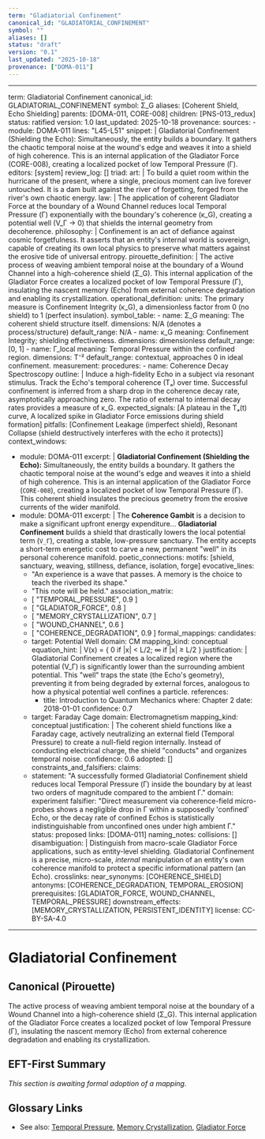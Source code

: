 ```yaml
---
term: "Gladiatorial Confinement"
canonical_id: "GLADIATORIAL_CONFINEMENT"
symbol: ""
aliases: []
status: "draft"
version: "0.1"
last_updated: "2025-10-18"
provenance: ["DOMA-011"]
---
```


---
term: Gladiatorial Confinement
canonical_id: GLADIATORIAL_CONFINEMENT
symbol: Σ_G
aliases: [Coherent Shield, Echo Shielding]
parents: [DOMA-011, CORE-008]
children: [PNS-013_redux]
status: ratified
version: 1.0
last_updated: 2025-10-18
provenance:
  sources:
    - module: DOMA-011
      lines: "L45-L51"
      snippet: |
        Gladiatorial Confinement (Shielding the Echo): Simultaneously, the entity builds a boundary. It gathers the chaotic temporal noise at the wound's edge and weaves it into a shield of high coherence. This is an internal application of the Gladiator Force (CORE-008), creating a localized pocket of low Temporal Pressure (Γ).
  editors: [system]
  review_log: []
triad:
  art: |
    To build a quiet room within the hurricane of the present, where a single, precious moment can live forever untouched. It is a dam built against the river of forgetting, forged from the river's own chaotic energy.
  law: |
    The application of coherent Gladiator Force at the boundary of a Wound Channel reduces local Temporal Pressure (Γ) exponentially with the boundary's coherence (κ_G), creating a potential well (V_Γ → 0) that shields the internal geometry from decoherence.
  philosophy: |
    Confinement is an act of defiance against cosmic forgetfulness. It asserts that an entity's internal world is sovereign, capable of creating its own local physics to preserve what matters against the erosive tide of universal entropy.
pirouette_definition: |
  The active process of weaving ambient temporal noise at the boundary of a Wound Channel into a high-coherence shield (Σ_G). This internal application of the Gladiator Force creates a localized pocket of low Temporal Pressure (Γ), insulating the nascent memory (Echo) from external coherence degradation and enabling its crystallization.
operational_definition:
  units: The primary measure is Confinement Integrity (κ_G), a dimensionless factor from 0 (no shield) to 1 (perfect insulation).
  symbol_table:
    - name: Σ_G
      meaning: The coherent shield structure itself.
      dimensions: N/A (denotes a process/structure)
      default_range: N/A
    - name: κ_G
      meaning: Confinement Integrity; shielding effectiveness.
      dimensions: dimensionless
      default_range: [0, 1]
    - name: Γ_local
      meaning: Temporal Pressure within the confined region.
      dimensions: T⁻²
      default_range: contextual, approaches 0 in ideal confinement.
  measurement:
    procedures:
      - name: Coherence Decay Spectroscopy
        outline: |
          Induce a high-fidelity Echo in a subject via resonant stimulus. Track the Echo's temporal coherence (Tₐ) over time. Successful confinement is inferred from a sharp drop in the coherence decay rate, asymptotically approaching zero. The ratio of external to internal decay rates provides a measure of κ_G.
        expected_signals: [A plateau in the Tₐ(t) curve, A localized spike in Gladiator Force emissions during shield formation]
        pitfalls: [Confinement Leakage (imperfect shield), Resonant Collapse (shield destructively interferes with the echo it protects)]
context_windows:
  - module: DOMA-011
    excerpt: |
      **Gladiatorial Confinement (Shielding the Echo):** Simultaneously, the entity builds a boundary. It gathers the chaotic temporal noise at the wound's edge and weaves it into a shield of high coherence. This is an internal application of the Gladiator Force (`CORE-008`), creating a localized pocket of low Temporal Pressure (Γ). This coherent shield insulates the precious geometry from the erosive currents of the wider manifold.
  - module: DOMA-011
    excerpt: |
      The **Coherence Gambit** is a decision to make a significant upfront energy expenditure... **Gladiatorial Confinement** builds a shield that drastically lowers the local potential term (`V_Γ`), creating a stable, low-pressure sanctuary. The entity accepts a short-term energetic cost to carve a new, permanent "well" in its personal coherence manifold.
poetic_connections:
  motifs: [shield, sanctuary, weaving, stillness, defiance, isolation, forge]
  evocative_lines:
    - "An experience is a wave that passes. A memory is the choice to teach the riverbed its shape."
    - "This note will be held."
  association_matrix:
    - [ "TEMPORAL_PRESSURE", 0.9 ]
    - [ "GLADIATOR_FORCE", 0.8 ]
    - [ "MEMORY_CRYSTALLIZATION", 0.7 ]
    - [ "WOUND_CHANNEL", 0.6 ]
    - [ "COHERENCE_DEGRADATION", 0.9 ]
formal_mappings:
  candidates:
    - target: Potential Well
      domain: CM
      mapping_kind: conceptual
      equation_hint: |
        V(x) = { 0 if |x| < L/2; ∞ if |x| ≥ L/2 }
      justification: |
        Gladiatorial Confinement creates a localized region where the potential (V_Γ) is significantly lower than the surrounding ambient potential. This "well" traps the state (the Echo's geometry), preventing it from being degraded by external forces, analogous to how a physical potential well confines a particle.
      references:
        - title: Introduction to Quantum Mechanics
          where: Chapter 2
          date: 2018-01-01
      confidence: 0.7
    - target: Faraday Cage
      domain: Electromagnetism
      mapping_kind: conceptual
      justification: |
        The coherent shield functions like a Faraday cage, actively neutralizing an external field (Temporal Pressure) to create a null-field region internally. Instead of conducting electrical charge, the shield "conducts" and organizes temporal noise.
      confidence: 0.6
  adopted: []
constraints_and_falsifiers:
  claims:
    - statement: "A successfully formed Gladiatorial Confinement shield reduces local Temporal Pressure (Γ) inside the boundary by at least two orders of magnitude compared to the ambient Γ."
      domain: experiment
      falsifier: "Direct measurement via coherence-field micro-probes shows a negligible drop in Γ within a supposedly 'confined' Echo, or the decay rate of confined Echos is statistically indistinguishable from unconfined ones under high ambient Γ."
      status: proposed
      links: [DOMA-011]
naming_notes:
  collisions: []
  disambiguation: |
    Distinguish from macro-scale Gladiator Force applications, such as entity-level shielding. Gladiatorial Confinement is a precise, micro-scale, *internal* manipulation of an entity's own coherence manifold to protect a specific informational pattern (an Echo).
crosslinks:
  near_synonyms: [COHERENCE_SHIELD]
  antonyms: [COHERENCE_DEGRADATION, TEMPORAL_EROSION]
  prerequisites: [GLADIATOR_FORCE, WOUND_CHANNEL, TEMPORAL_PRESSURE]
  downstream_effects: [MEMORY_CRYSTALLIZATION, PERSISTENT_IDENTITY]
license: CC-BY-SA-4.0
---

# Gladiatorial Confinement

## Canonical (Pirouette)
The active process of weaving ambient temporal noise at the boundary of a Wound Channel into a high-coherence shield (Σ_G). This internal application of the Gladiator Force creates a localized pocket of low Temporal Pressure (Γ), insulating the nascent memory (Echo) from external coherence degradation and enabling its crystallization.

## EFT-First Summary
*This section is awaiting formal adoption of a mapping.*

## Glossary Links
- See also: [Temporal Pressure](<link-to-TEMPORAL_PRESSURE>), [Memory Crystallization](<link-to-MEMORY_CRYSTALLIZATION>), [Gladiator Force](<link-to-GLADIATOR_FORCE>)